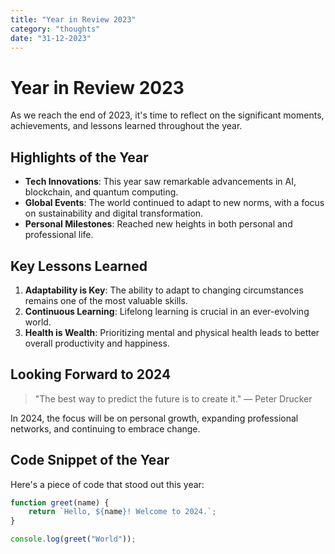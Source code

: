 ```yaml
---
title: "Year in Review 2023"
category: "thoughts"
date: "31-12-2023"
---
```


# Year in Review 2023

As we reach the end of 2023, it's time to reflect on the significant moments, achievements, and lessons learned throughout the year.

## Highlights of the Year

- **Tech Innovations**: This year saw remarkable advancements in AI, blockchain, and quantum computing.
- **Global Events**: The world continued to adapt to new norms, with a focus on sustainability and digital transformation.
- **Personal Milestones**: Reached new heights in both personal and professional life.

## Key Lessons Learned

1. **Adaptability is Key**: The ability to adapt to changing circumstances remains one of the most valuable skills.
2. **Continuous Learning**: Lifelong learning is crucial in an ever-evolving world.
3. **Health is Wealth**: Prioritizing mental and physical health leads to better overall productivity and happiness.

## Looking Forward to 2024

> "The best way to predict the future is to create it." — Peter Drucker

In 2024, the focus will be on personal growth, expanding professional networks, and continuing to embrace change.

## Code Snippet of the Year

Here's a piece of code that stood out this year:

```javascript
function greet(name) {
    return `Hello, ${name}! Welcome to 2024.`;
}

console.log(greet("World"));